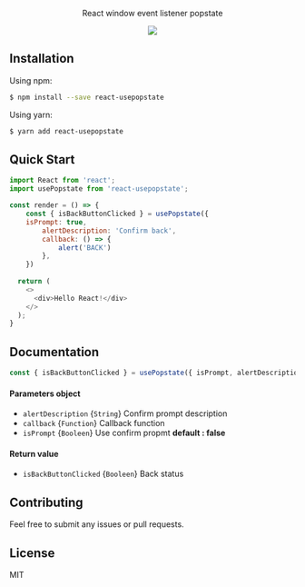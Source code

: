 <p align="center">React window event listener popstate</p>
<p align="center">
    <a href="https://www.npmjs.com/package/react-usepopstate">
        <img src="https://img.shields.io/npm/v/react-usepopstate.svg" />
    </a>
</p>

## Installation
Using npm:

```sh
$ npm install --save react-usepopstate
```

Using yarn:

```sh
$ yarn add react-usepopstate
```

## Quick Start
```javascript
import React from 'react';
import usePopstate from 'react-usepopstate';

const render = () => {
  	const { isBackButtonClicked } = usePopstate({
    isPrompt: true,
		alertDescription: 'Confirm back',
		callback: () => {
			alert('BACK')
		},
	})
 
  return (
    <>
      <div>Hello React!</div>
    </>
  );
}
```

## Documentation
```javascript
const { isBackButtonClicked } = usePopstate({ isPrompt, alertDescription, callback })
```

#### Parameters object
* `alertDescription` {`String`} Confirm prompt description
* `callback` {`Function`} Callback function
* `isPrompt` {`Booleen`} Use confirm propmt **default : false**

#### Return value
* `isBackButtonClicked` {`Booleen`} Back status

## Contributing
Feel free to submit any issues or pull requests.

## License
MIT
